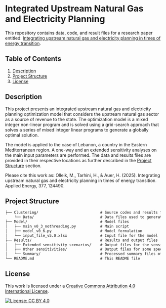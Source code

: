 
# Integrated Upstream Natural Gas and Electricity Planning 

This repository contains data, code, and result files for a research paper entitled: [Integrating upstream natural gas and electricity planning in times of energy transition]([#](https://doi.org/10.1016/j.apenergy.2024.124490)).

## Table of Contents
1. [Description](#description)
2. [Project Structure](#project-structure)
3. [License](#license)

## Description

This project presents an integrated upstream natural gas and electricity planning optimization model that considers the upstream natural gas sector as a source of revenue to the state. The optimization model is a mixed integer non-linear program and is solved using a grid-search approach that solves a series of mixed integer linear programs to generate a globally optimal solution.

The model is applied to the case of Lebanon, a country in the Eastern Mediterranean region. A one-way and an extended sensitivity analyses on the main input parameters are performed. The data and results files are provided in their respective locations as further described in the [Project Structure](#project-structure) section.

<!--**Reference**: [Integrating upstream natural gas and electricity planning in times of energy transition](#)-->

Please cite this work as: Olleik, M., Tarhini, H., & Auer, H. (2025). Integrating upstream natural gas and electricity planning in times of energy transition. Applied Energy, 377, 124490.

## Project Structure
```markdown
├── Clustering/                            # Source codes and results for the generation of representative days
    └── Data/                              # Data files used to generate the representative days       
├── Model/                                 # Model files
│   ├── main_v0_3_nothreading.py           # Main script
│   ├── model_v0_6.py                      # Model formulation
│   └── input_file_v5.0.xlsx               # Input file for the model
├── Results/                               # Results and output files
│   ├── Extended sensitivity scenarios/    # Output files for the sensitivity scenarios
│   ├── Other sensitivities/               # Output files for some special sensitivities
│   └── Summary/                           # Processed summary files of the results
└── README.md                              # This README file
```
## License
This work is licensed under a [Creative Commons Attribution 4.0 International License](https://creativecommons.org/licenses/by/4.0/).

[![License: CC BY 4.0](https://img.shields.io/badge/License-CC%20BY%204.0-lightgrey.svg)](https://creativecommons.org/licenses/by/4.0/)


